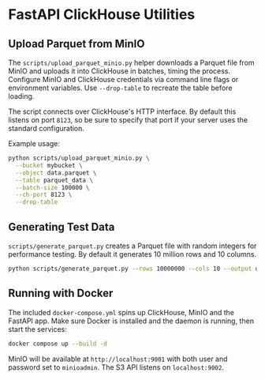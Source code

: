 # FastAPI ClickHouse Utilities

## Upload Parquet from MinIO

The `scripts/upload_parquet_minio.py` helper downloads a Parquet file from MinIO and uploads it into ClickHouse in batches, timing the process. Configure MinIO and ClickHouse credentials via command line flags or environment variables. Use `--drop-table` to recreate the table before loading.

The script connects over ClickHouse's HTTP interface. By default this listens on port `8123`, so be sure to specify that port if your server uses the standard configuration.

Example usage:

```bash
python scripts/upload_parquet_minio.py \
  --bucket mybucket \
  --object data.parquet \
  --table parquet_data \
  --batch-size 100000 \
  --ch-port 8123 \
  --drop-table
```

## Generating Test Data

`scripts/generate_parquet.py` creates a Parquet file with random integers for performance testing. By default it generates 10 million rows and 10 columns.

```bash
python scripts/generate_parquet.py --rows 10000000 --cols 10 --output data.parquet
```

## Running with Docker

The included `docker-compose.yml` spins up ClickHouse, MinIO and the FastAPI app. Make sure Docker is installed and the daemon is running, then start the services:

```bash
docker compose up --build -d
```

MinIO will be available at `http://localhost:9001` with both user and password set to `minioadmin`. The S3 API listens on `localhost:9002`.
